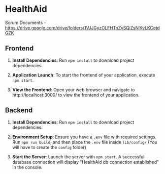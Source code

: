 # HealthAid

Scrum Documents - https://drive.google.com/drive/folders/1VJJGyzOLFHTnZvSQiZsNlKvLKCetdGZK

## Frontend

1. **Install Dependencies**: Run `npm install` to download project dependencies.

2. **Application Launch**: To start the frontend of your application, execute `npm start`.

3. **View the Frontend**: Open your web browser and navigate to http://localhost:3000/ to view the frontend of your application.

## Backend

1. **Install Dependencies**: Run `npm install` to download project dependencies.

2. **Environment Setup**: Ensure you have a `.env` file with required settings. Run `npm run build`, and then place the `.env` file inside `lib/config/` (You will have to create the `config` folder)

3. **Start the Server**: Launch the server with `npm start`. A successful database connection will display "HealthAid db connection established" in the console.
